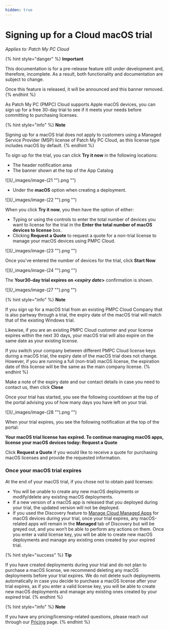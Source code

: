 ```yaml
---
hidden: true
---
```


# Signing up for a Cloud macOS trial

_Applies to: Patch My PC Cloud_

{% hint style="danger" %}
**Important**

This documentation is for a pre-release feature still under development and, therefore, incomplete. As a result, both functionality and documentation are subject to change.

Once this feature is released, it will be announced and this banner removed.
{% endhint %}

As Patch My PC (PMPC) Cloud supports Apple macOS devices, you can sign up for a free 30-day trial to see if it meets your needs before committing to purchasing licenses.

{% hint style="info" %}
**Note**

Signing up for a macOS trial does not apply to customers using a Managed Service Provider (MSP) license of Patch My PC Cloud, as this license type includes macOS by default.
{% endhint %}

To sign up for the trial, you can click **Try it now** in the following locations:

* The header notification area
* The banner shown at the top of the App Catalog

!\[]\(/\_images/image-(21 "").png "")

* Under the **macOS** option when creating a deployment.

!\[]\(/\_images/image-(22 "").png "")

When you click **Try it now**, you then have the option of either:

* Typing or using the controls to enter the total number of devices you want to license for the trial in the **Enter the total number of macOS devices to license** box.
* Clicking **Request a Quote** to request a quote for a non-trial license to manage your macOS devices using PMPC Cloud.

!\[]\(/\_images/image-(23 "").png "")

Once you’ve entered the number of devices for the trial, click **Start Now**

!\[]\(/\_images/image-(24 "").png "")

The **Your30-day trial expires on <**_**expiry date**_**>** confirmation is shown.

!\[]\(/\_images/image-(27 "").png "")

{% hint style="info" %}
**Note**

If you sign up for a macOS trial from an existing PMPC Cloud Company that is also partway through a trial, the expiry date of the macOS trial will match that of the existing Windows trial.

Likewise, if you are an existing PMPC Cloud customer and your license expires within the next 30 days, your macOS trial will also expire on the same date as your existing license.

If you switch your company between different PMPC Cloud license keys during a macOS trial, the expiry date of the macOS trial does not change. However, if you are running a full (non-trial) macOS license, the expiration date of this license will be the same as the main company license.
{% endhint %}

Make a note of the expiry date and our contact details in case you need to contact us, then click **Close**

Once your trial has started, you see the following countdown at the top of the portal advising you of how many days you have left on your trial.

!\[]\(/\_images/image-(28 "").png "")

When your trial expires, you see the following notification at the top of the portal:

**Your macOS trial license has expired. To continue managing macOS apps, license your macOS devices today: Request a Quote**

Click **Request a Quote** if you would like to receive a quote for purchasing macOS licenses and provide the requested information.

### Once your macOS trial expires

At the end of your macOS trial, if you chose not to obtain paid licenses:

* You will be unable to create any new macOS deployments or modify/delete any existing macOS deployments.
* If a new version of a macOS app is released that you deployed during your trial, the updated version will not be deployed.
* If you used the Discovery feature to [Manage Cloud Managed Apps](../discovery-in-cloud/manage-cloud-managed-apps.md) for macOS devices during your trial, once your trial expires, any macOS-related apps will remain in the **Managed** tab of Discovery but will be greyed out, and you won’t be able to perform any actions on them. Once you enter a valid license key, you will be able to create new macOS deployments and manage any existing ones created by your expired trial.

{% hint style="success" %}
**Tip**

If you have created deployments during your trial and do not plan to purchase a macOS license, we recommend deleting any macOS deployments before your trial expires. We do not delete such deployments automatically in case you decide to purchase a macOS license after your trial expires, as if you enter a valid license key, you will be able to create new macOS deployments and manage any existing ones created by your expired trial.
{% endhint %}

{% hint style="info" %}
**Note**

If you have any pricing/licensing-related questions, please reach out through our [Pricing](https://patchmypc.com/pricing/) page.
{% endhint %}

